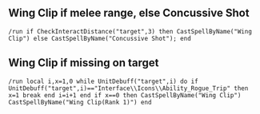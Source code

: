 ## Wing Clip if melee range, else Concussive Shot
```
/run if CheckInteractDistance("target",3) then CastSpellByName("Wing Clip") else CastSpellByName("Concussive Shot"); end
```
 

## Wing Clip if missing on target
```
/run local i,x=1,0 while UnitDebuff("target",i) do if UnitDebuff("target",i)=="Interface\\Icons\\Ability_Rogue_Trip" then x=1 break end i=i+1 end if x==0 then CastSpellByName("Wing Clip") CastSpellByName("Wing Clip(Rank 1)") end
```